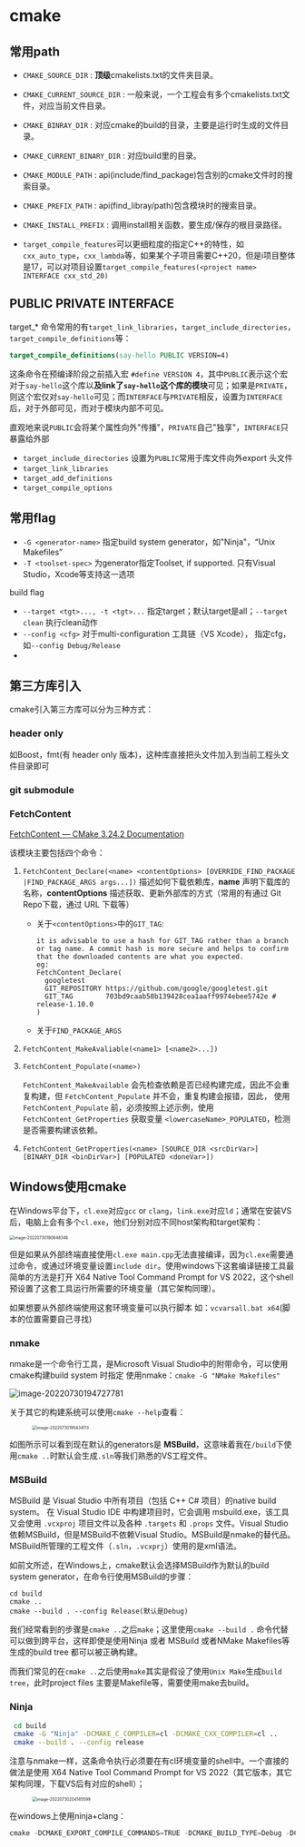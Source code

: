 # cmake

## 常用path

- `CMAKE_SOURCE_DIR` : **顶级**cmakelists.txt的文件夹目录。
- `CMAKE_CURRENT_SOURCE_DIR` : 一般来说，一个工程会有多个cmakelists.txt文件，对应当前文件目录。
- `CMAKE_BINRAY_DIR` : 对应cmake的build的目录，主要是运行时生成的文件目录。
- `CMAKE_CURRENT_BINARY_DIR` : 对应build里的目录。
- `CMAKE_MODULE_PATH` : api(include/find_package)包含别的cmake文件时的搜索目录。
- `CMAKE_PREFIX_PATH` : api(find_libray/path)包含模块时的搜索目录。
- `CMAKE_INSTALL_PREFIX` : 调用install相关函数，要生成/保存的根目录路径。



- `target_compile_features`可以更细粒度的指定C++的特性，如`cxx_auto_type`，`cxx_lambda`等，如果某个子项目需要C++20，但是i项目整体是17，可以对项目设置`target_compile_features(<project name> INTERFACE cxx_std_20)`

## PUBLIC  PRIVATE INTERFACE

target_* 命令常用的有`target_link_libraries`，`target_include_directories`，`target_compile_definitions`等：

```cmake
target_compile_definitions(say-hello PUBLIC VERSION=4)
```

这条命令在预编译阶段之前插入宏 `#define VERSION 4`，其中`PUBLIC`表示这个宏对于`say-hello`这个库以**及link了`say-hello`这个库的模块**可见；如果是`PRIVATE`，则这个宏仅对`say-hello`可见；而`INTERFACE`与`PRIVATE`相反，设置为`INTERFACE`后，对于外部可见，而对于模块内部不可见。

直观地来说`PUBLIC`会将某个属性向外"传播"，`PRIVATE`自己"独享"，`INTERFACE`只暴露给外部

- `target_include_directories` 设置为`PUBLIC`常用于库文件向外export 头文件
- `target_link_libraries` 
- `target_add_definitions`
- `target_compile_options`

## 常用flag

- `-G <generator-name>` 指定build system generator，如"Ninja"，“Unix Makefiles”
- `-T <toolset-spec>` 为generator指定Toolset, if supported. 只有Visual Studio，Xcode等支持这一选项

build flag

- `--target <tgt>..., -t <tgt>...` 指定target；默认target是all；`--target clean` 执行clean动作
- `--config <cfg>` 对于multi-configuration 工具链（VS Xcode）， 指定cfg，如`--config Debug/Release`
- 

## 第三方库引入

cmake引入第三方库可以分为三种方式：

### header only

如Boost，fmt(有 header only 版本)，这种库直接把头文件加入到当前工程头文件目录即可

### git submodule

### FetchContent

[FetchContent — CMake 3.24.2 Documentation](https://cmake.org/cmake/help/latest/module/FetchContent.html)

该模块主要包括四个命令：

1. `FetchContent_Declare(<name> <contentOptions> [OVERRIDE_FIND_PACKAGE |FIND_PACKAGE_ARGS args...])` 描述如何下载依赖库，**name** 声明下载库的名称，**contentOptions** 描述获取、更新外部库的方式（常用的有通过 Git Repo下载，通过 URL 下载等）

   - 关于`<contentOptions>`中的`GIT_TAG`:

     ```
     it is advisable to use a hash for GIT_TAG rather than a branch or tag name. A commit hash is more secure and helps to confirm that the downloaded contents are what you expected.
     eg:
     FetchContent_Declare(
       googletest
       GIT_REPOSITORY https://github.com/google/googletest.git
       GIT_TAG        703bd9caab50b139428cea1aaff9974ebee5742e # release-1.10.0
     )
     ```

   - 关于`FIND_PACKAGE_ARGS`

2. `FetchContent_MakeAvaliable(<name1> [<name2>...])`

3. `FetchContent_Populate(<name>)`

   `FetchContent_MakeAvailable` 会先检查依赖是否已经构建完成，因此不会重复构建，但 `FetchContent_Populate` 并不会，重复构建会报错，因此， 使用 `FetchContent_Populate` 前，必须按照上述示例，使用 `FetchContent_GetProperties` 获取变量 `<lowercaseName>_POPULATED`，检测是否需要构建该依赖。

4. `FetchContent_GetProperties(<name> [SOURCE_DIR <srcDirVar>] [BINARY_DIR <binDirVar>] [POPULATED <doneVar>])`

## Windows使用cmake

在Windows平台下，`cl.exe`对应`gcc` or `clang`，`link.exe`对应`ld`；通常在安装VS后，电脑上会有多个`cl.exe`，他们分别对应不同host架构和target架构：

<img src="./cmake-study.assets/image-20220730190848346.png" alt="image-20220730190848346" style="zoom:50%;" />

但是如果从外部终端直接使用`cl.exe main.cpp`无法直接编译，因为`cl.exe`需要通过命令，或通过环境变量设置`include dir`。使用windows下这套编译链接工具最简单的方法是打开 X64 Native Tool Command Prompt for VS 2022，这个shell 预设置了这套工具运行所需要的环境变量（其它架构同理）。

如果想要从外部终端使用这套环境变量可以执行脚本 如：`vcvarsall.bat x64`(脚本的位置需要自己寻找)

### nmake

nmake是一个命令行工具，是Microsoft Visual Studio中的附带命令，可以使用cmake构建build system 时指定 使用nmake：`cmake -G "NMake Makefiles"`

![image-20220730194727781](./cmake-study.assets/image-20220730194727781.png)

关于其它的构建系统可以使用`cmake --help`查看：

<figure><img src="cmake-study.assets/image-20220730195434113.png" alt="image-20220730195434113" style="zoom: 50%;" /></figure>

如图所示可以看到现在默认的generators是 **MSBuild**，这意味着我在`/build`下使用`cmake ..`时默认会生成`.sln`等我们熟悉的VS工程文件。

### MSBuild

MSBuild 是 Visual Studio 中所有项目（包括 C++ C# 项目）的native build system。 在 Visual Studio IDE 中构建项目时，它会调用 msbuild.exe，该工具又会使用 `.vcxproj` 项目文件以及各种 `.targets` 和 `.props` 文件。Visual Studio 依赖MSBuild，但是MSBuild不依赖Visual Studio。MSBuild是nmake的替代品。MSBuild所管理的工程文件（`.sln`，`.vcxprj`）使用的是xml语法。

如前文所述，在Windows上，cmake默认会选择MSBuild作为默认的build system generator，在命令行使用MSBuild的步骤：

```
cd build
cmake ..
cmake --build . --config Release(默认是Debug)
```

我们经常看到的步骤是`cmake ..`之后`make`；这里使用`cmake --build .` 命令代替可以做到跨平台，这样即使是使用Ninja 或者 MSBuild 或者NMake Makefiles等生成的build tree 都可以被正确构建。

而我们常见的在`cmake ..`之后使用`make`其实是假设了使用`Unix Make`生成`build tree`，此时project files 主要是Makefile等，需要使用make去build。



### Ninja

```bash
 cd build
 cmake -G "Ninja" -DCMAKE_C_COMPILER=cl -DCMAKE_CXX_COMPILER=cl ..
 cmake --build . --config release
```

注意与nmake一样，这条命令执行必须要在有cl环境变量的shell中。一个直接的做法是使用 X64 Native Tool Command Prompt for VS 2022（其它版本，其它架构同理，下载VS后有对应的shell）；

<figure><img src="cmake-study.assets/image-20220730204145599.png" alt="image-20220730204145599" style="zoom:50%;" /></figure>

在windows上使用ninja+clang：

```powershell
cmake -DCMAKE_EXPORT_COMPILE_COMMANDS=TRUE -DCMAKE_BUILD_TYPE=Debug -DCMAKE_C_COMPILER=clang -DCMAKE_CXX_COMPILER=clang++ -S. -Bbuild -GNinja
```

